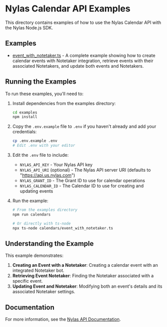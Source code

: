 # Nylas Calendar API Examples

This directory contains examples of how to use the Nylas Calendar API with the Nylas Node.js SDK.

## Examples

- [event_with_notetaker.ts](./event_with_notetaker.ts) - A complete example showing how to create calendar events with Notetaker integration, retrieve events with their associated Notetakers, and update both events and Notetakers.

## Running the Examples

To run these examples, you'll need to:

1. Install dependencies from the examples directory:

   ```bash
   cd examples
   npm install
   ```

2. Copy the `.env.example` file to `.env` if you haven't already and add your credentials:

   ```bash
   cp .env.example .env
   # Edit .env with your editor
   ```

3. Edit the `.env` file to include:

   - `NYLAS_API_KEY` - Your Nylas API key
   - `NYLAS_API_URI` (optional) - The Nylas API server URI (defaults to "https://api.us.nylas.com")
   - `NYLAS_GRANT_ID` - The Grant ID to use for calendar operations
   - `NYLAS_CALENDAR_ID` - The Calendar ID to use for creating and updating events

4. Run the example:

   ```bash
   # From the examples directory
   npm run calendars

   # Or directly with ts-node
   npx ts-node calendars/event_with_notetaker.ts
   ```

## Understanding the Example

This example demonstrates:

1. **Creating an Event with a Notetaker**: Creating a calendar event with an integrated Notetaker bot.
2. **Retrieving Event Notetaker**: Finding the Notetaker associated with a specific event.
3. **Updating Event and Notetaker**: Modifying both an event's details and its associated Notetaker settings.

## Documentation

For more information, see the [Nylas API Documentation](https://developer.nylas.com/).
